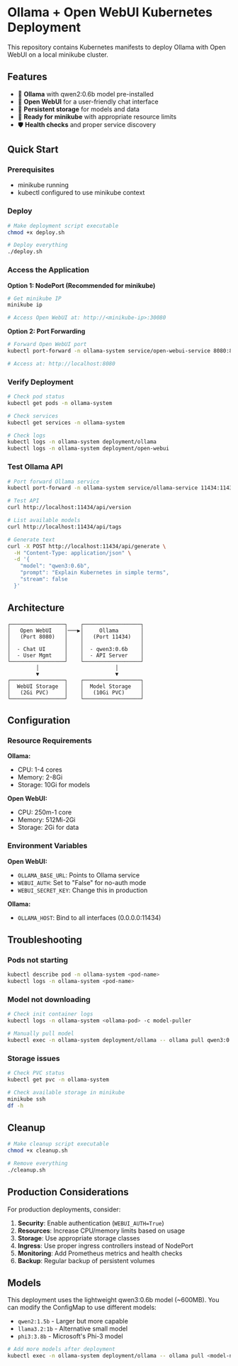 # Ollama + Open WebUI Kubernetes Deployment

This repository contains Kubernetes manifests to deploy Ollama with Open WebUI on a local minikube cluster.

## Features

- 🚀 **Ollama** with qwen2:0.6b model pre-installed
- 🎨 **Open WebUI** for a user-friendly chat interface  
- 💾 **Persistent storage** for models and data
- 🔧 **Ready for minikube** with appropriate resource limits
- 🛡️ **Health checks** and proper service discovery

## Quick Start

### Prerequisites

- minikube running
- kubectl configured to use minikube context

### Deploy

```bash
# Make deployment script executable
chmod +x deploy.sh

# Deploy everything
./deploy.sh
```

### Access the Application

**Option 1: NodePort (Recommended for minikube)**
```bash
# Get minikube IP
minikube ip

# Access Open WebUI at: http://<minikube-ip>:30080
```

**Option 2: Port Forwarding**
```bash
# Forward Open WebUI port
kubectl port-forward -n ollama-system service/open-webui-service 8080:8080

# Access at: http://localhost:8080
```

### Verify Deployment

```bash
# Check pod status
kubectl get pods -n ollama-system

# Check services
kubectl get services -n ollama-system

# Check logs
kubectl logs -n ollama-system deployment/ollama
kubectl logs -n ollama-system deployment/open-webui
```

### Test Ollama API

```bash
# Port forward Ollama service
kubectl port-forward -n ollama-system service/ollama-service 11434:11434

# Test API
curl http://localhost:11434/api/version

# List available models
curl http://localhost:11434/api/tags

# Generate text
curl -X POST http://localhost:11434/api/generate \
  -H "Content-Type: application/json" \
  -d '{
    "model": "qwen3:0.6b",
    "prompt": "Explain Kubernetes in simple terms",
    "stream": false
  }'
```

## Architecture

```
┌─────────────────┐    ┌──────────────────┐
│   Open WebUI    │───▶│     Ollama       │
│   (Port 8080)   │    │   (Port 11434)   │
│                 │    │                  │
│  - Chat UI      │    │  - qwen3:0.6b    │
│  - User Mgmt    │    │  - API Server    │
└─────────────────┘    └──────────────────┘
         │                        │
         ▼                        ▼
┌─────────────────┐    ┌──────────────────┐
│  WebUI Storage  │    │  Model Storage   │
│   (2Gi PVC)     │    │   (10Gi PVC)     │
└─────────────────┘    └──────────────────┘
```

## Configuration

### Resource Requirements

**Ollama:**
- CPU: 1-4 cores
- Memory: 2-8Gi  
- Storage: 10Gi for models

**Open WebUI:**
- CPU: 250m-1 core
- Memory: 512Mi-2Gi
- Storage: 2Gi for data

### Environment Variables

**Open WebUI:**
- `OLLAMA_BASE_URL`: Points to Ollama service
- `WEBUI_AUTH`: Set to "False" for no-auth mode
- `WEBUI_SECRET_KEY`: Change this in production

**Ollama:**
- `OLLAMA_HOST`: Bind to all interfaces (0.0.0.0:11434)

## Troubleshooting

### Pods not starting
```bash
kubectl describe pod -n ollama-system <pod-name>
kubectl logs -n ollama-system <pod-name>
```

### Model not downloading
```bash
# Check init container logs
kubectl logs -n ollama-system <ollama-pod> -c model-puller

# Manually pull model
kubectl exec -n ollama-system deployment/ollama -- ollama pull qwen3:0.6b
```

### Storage issues
```bash
# Check PVC status
kubectl get pvc -n ollama-system

# Check available storage in minikube
minikube ssh
df -h
```

## Cleanup

```bash
# Make cleanup script executable
chmod +x cleanup.sh

# Remove everything
./cleanup.sh
```

## Production Considerations

For production deployments, consider:

1. **Security**: Enable authentication (`WEBUI_AUTH=True`)
2. **Resources**: Increase CPU/memory limits based on usage
3. **Storage**: Use appropriate storage classes
4. **Ingress**: Use proper ingress controllers instead of NodePort
5. **Monitoring**: Add Prometheus metrics and health checks
6. **Backup**: Regular backup of persistent volumes

## Models

This deployment uses the lightweight qwen3:0.6b model (~600MB). You can modify the ConfigMap to use different models:

- `qwen2:1.5b` - Larger but more capable
- `llama3.2:1b` - Alternative small model  
- `phi3:3.8b` - Microsoft's Phi-3 model

```bash
# Add more models after deployment
kubectl exec -n ollama-system deployment/ollama -- ollama pull <model-name>
```
